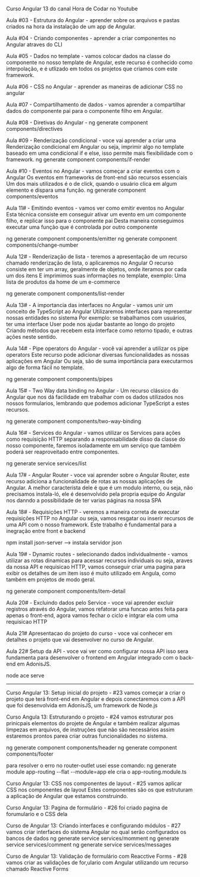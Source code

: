 Curso Angular 13 do canal Hora de Codar no Youtube

Aula #03 - Estrutura do Angular - aprender sobre os arquivos e pastas criados na hora da instalação de 
um app de Angular.

Aula #04 - Criando componentes - aprender a criar componentes no Angular atraves do CLI

Aula #05 - Dados no template - vamos colocar dados na classe do componente no nosso template de Angular, este recurso é conhecido como interpolação, e é utlizado em todos os projetos que criamos com este framework.

Aula #06 - CSS no Angular -  aprender as maneiras de adicionar CSS no angular

Aula #07 - Compartilhamento de dados - vamos aprender a compartilhar dados do componente pai para o componente filho em Angular.

Aula #08 - Diretivas do Angular - 
ng generate component components/directives

Aula #09 - Renderização condicional - voce vai aprender a criar uma Renderização condicional em Angular ou seja, imprimir algo no template baseado em uma condicional if e else, isso permite mais flexibilidade com 
o framework.
ng generate component components/if-render

Aula #10 - Eventos no Angular - vamos começar a criar eventos com o Angular
Os eventos em frameworks de front-end são recursos essenciais
Um dos mais utilizados é o de click, quando o usuário clica em algum elemento e dispara uma função.
ng generate component components/eventos

Aula 11# - Emitindo eventos - vamos ver como emitir eventos no Angular
Esta técnica consiste em conseguir ativar um evento em um componente filho, e replicar isso para o componente pai Desta maneira conseguimos executar uma função que é controlada por outro componente

ng generate component components/emitter
ng generate component components/change-number

Aula 12# - Renderização de lista - teremos a apresentação de um recurso chamado renderização de lista, o aplicaremos no Angular
O recurso consiste em ter um array, geralmente de objetos, onde iteramos por cada um dos itens E imprimimos suas informações no template, exemplo: Uma lista de produtos da home de um e-commerce

ng generate component components/list-render

Aula 13# - A importancia das interfaces no Angular - vamos unir um conceito de TypeScript ao Angular Utilizaremos interfaces para representar nossas entidades no sistema
Por exemplo: se trabalhamos com usuários, ter uma interface User pode nos ajudar bastante ao longo do projeto Criando métodos que recebem esta interface como retorno tipado, e outras ações neste sentido.

Aula 14# - Pipe operators do Angular - você vai aprender a utilizar os pipe operators
Este recurso pode adicionar diversas funcionalidades as nossas aplicações em Angular
Ou seja, são de suma importância para executarmos algo de forma fácil no template.

ng generate component components/pipes

Aula 15# - Two Way data binding no Angular - Um recurso clássico do Angular que nos dá 
facilidade em trabalhar com os dados utilizados nos nossos formularios, lembrando que podemos
adicionar TypeScript a estes recursos.

ng generate component components/two-way-binding

Aula 16# - Services do Angular - vamos utilizar os Services para ações como requisição HTTP
separando a responsabilidade disso da classe do nosso componente, faremos isoladamente em um serviço que também poderá ser reaproveitado entre componentes.

ng generate service services/list

Aula 17# - Angular Router - voce vai aprender sobre o Angular Router, este recurso adiciona a funcionalidade de rotas as nossas aplicações de Angular. A melhor caracterista dele é que é um modulo interno, ou seja, não precisamos instala-ló, ele é desenvolvido pela propria equipe do Angular nos danndo a possibilidade de ter varias páginas na nossa SPA

Aula 18# - Requisições HTTP - veremos a maneira correta de executar requisições HTTP no Angular ou seja, vamos resgatar ou inserir recursos de uma API com o nosso framework. Este trabalho é fundamental para a inegração entre front e backend

npm install json-server --> instala servidor json

Aula 19# - Dynamic routes - selecionando dados individualmente - vamos utilizar as rotas dinamicas para acessar recursos individuais ou seja, araves da nossa API e requisicao HTTP, vamos conseguir criar uma pagina para exibir os detalhes de um item isso é muito utilizado em Angula, como também em projetos de modo geral.

ng generate component components/item-detail

Aula 20# - Excluindo dados pelo Service - voce vai aprender excluir registros através do Angular, vamos refatorar uma funcao antes feita para apenas o front-end, agora vamos fechar o ciclo e intgrar ela com uma requisicao HTTP

Aula 21# Apresentacao do projeto do curso - voce vai conhecer em detalhes o projeto que vai desenvolver no curso de Angular.

Aula 22# Setup da API - voce vai ver como configurar nossa API isso sera fundamenta para desenvolver o frontend em Angular integrado com o back-end em AdonisJS.

node ace serve

------------------------------------------------------------------------------
Curso Angular 13: Setup inicial do projeto - #23
vamos começar a criar o projeto que terá front-end em Angular
e depois conectaremos com a APÌ que foi desenvolvida em AdonisJS, um framework de Node.js

Curso Angula 13: Estruturando o projeto - #24 
vamos estruturar pos prinicpais elementos do projete de Angular e
também realizar algumas limpezas em arquivos, de instruções que não 
são necessãrios assim estaremos prontos parea criar outras funcionalidades no sistema.

ng generate component components/header
ng generate component components/footer

para resolver o erro no router-outlet usei esse comando:
ng generate module app-routing --flat --module=app
ele cria o app-routing.module.ts

Curso Angular 13: CSS nos componentes de layout - #25
vamos aplicar CSS nos componentes de layout
Estes componentes são os que estruturam a aplicação de Angular que estamos construindo.

Curso Angular 13: Pagina de formulário - #26
foi criado pagina de forumulario e o CSS dela

Curso de Angular 13: Criando interfaces e configurando módulos - #27
vamos criar interfaces do sistema Angular no qual serão configurados os bancos de dados
ng generate service services/momment
ng generate service services/comment
ng generate service services/messages

Curso de Angular 13: Validação de formulário com Reacctive Forms - #28
vamos criar as validações de for,ulario com Angular utilizando um recurso
chamado Reactive Forms

















